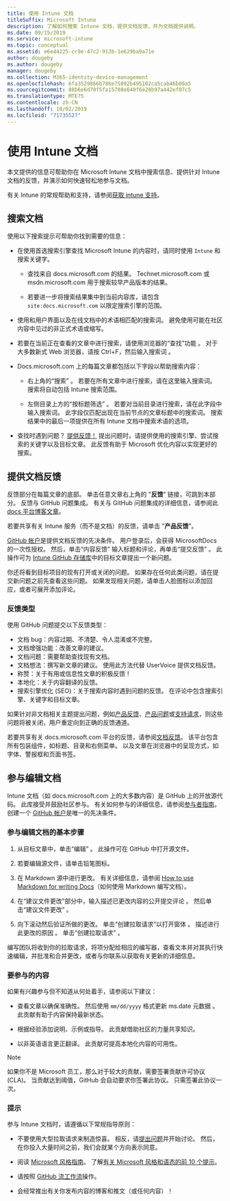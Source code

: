 ```yaml
---
title: 使用 Intune 文档
titleSuffix: Microsoft Intune
description: 了解如何搜索 Intune 文档，提供文档反馈，并为文档提供说明。
ms.date: 09/15/2019
ms.service: microsoft-intune
ms.topic: conceptual
ms.assetid: e6e44225-cc9e-47c2-913b-1e629ba9a71e
author: dougeby
ms.author: dougeby
manager: dougeby
ms.collection: M365-identity-device-management
ms.openlocfilehash: 6fa3529866b786e75892b495102ca5cab46b09a5
ms.sourcegitcommit: 88b6e6d70f5fa15708e640f6e20b97a442ef07c5
ms.translationtype: MTE75
ms.contentlocale: zh-CN
ms.lasthandoff: 10/02/2019
ms.locfileid: "71735527"
---
```

# <a name="using-the-intune-docs"></a>使用 Intune 文档

本文提供的信息可帮助你在 Microsoft Intune 文档中搜索信息、提供针对 Intune 文档的反馈，并演示如何快速轻松地参与文档。

有关 Intune 的常规帮助和支持，请参阅[获取 intune 支持](../get-support.md)。

## <a name="search-the-docs"></a>搜索文档

 使用以下搜索提示可帮助你找到需要的信息：  

- 在使用首选搜索引擎查找 Microsoft Intune 的内容时，请同时使用 `Intune` 和搜索关键字。  

  - 查找来自 docs.microsoft.com 的结果。 Technet.microsoft.com 或 msdn.microsoft.com 用于搜索较早产品版本的结果。  

  - 若要进一步将搜索结果集中到当前内容库，请包含 `site:docs.microsoft.com` 以限定搜索引擎的范围。  

- 使用和用户界面以及在线文档中的术语相匹配的搜索词。 避免使用可能在社区内容中见过的非正式术语或缩写。

- 若要在当前正在查看的文章中进行搜索，请使用浏览器的“查找”功能  。 对于大多数新式 Web 浏览器，请按 Ctrl+F，然后输入搜索词   。  

- Docs.microsoft.com 上的每篇文章都包括以下字段以帮助搜索内容：  

  - 右上角的“搜索”  。 若要在所有文章中进行搜索，请在这里输入搜索词。 搜索将自动包括 Intune 搜索范围。

  - 左侧目录上方的“按标题筛选”  。 若要对当前目录进行搜索，请在此字段中输入搜索词。 此字段仅匹配出现在当前节点的文章标题中的搜索词。 搜索结果中的最后一项提供在所有 Intune 文档中搜索术语的选项。

- 查找时遇到问题？ [提供反馈！](#provide-doc-feedback) 提出问题时，请提供使用的搜索引擎、尝试搜索的关键字以及目标文章。 此反馈有助于 Microsoft 优化内容以实现更好的搜索。  

## <a name="provide-doc-feedback"></a>提供文档反馈

反馈部分在每篇文章的底部。 单击任意文章右上角的 "**反馈**" 链接，可跳到本部分。 反馈与 GitHub 问题集成。 有关与 GitHub 问题集成的详细信息，请参阅此 [docs 平台博客文章](https://docs.microsoft.com/teamblog/a-new-feedback-system-is-coming-to-docs)。

若要共享有关 Intune 服务（而不是文档）的反馈，请单击 "**产品反馈**"。

[GitHub 帐户](https://github.com/join)是提供文档反馈的先决条件。 用户登录后，会获得 MicrosoftDocs 的一次性授权。 然后，单击“内容反馈”  输入标题和评论，再单击“提交反馈”  。 此操作可为 [Intune GitHub 存储库](https://github.com/MicrosoftDocs/intunedocs/issues)中的目标文章提出一个新问题。

你还将看到目标项目的现有打开或关闭的问题。 如果存在任何此类问题，请在提交新问题之前先查看这些问题。 如果发现相关问题，请单击人脸图标以添加回应，或者可展开添加评论。

### <a name="types-of-feedback"></a>反馈类型

使用 GitHub 问题提交以下反馈类型：

- 文档 bug：内容过期、不清楚、令人混淆或不完整。
- 文档增强功能：改善文章的建议。
- 文档问题：需要帮助查找现有文档。
- 文档想法：撰写新文章的建议。 使用此方法代替 UserVoice 提供文档反馈。
- 称赞：关于有用或信息性文章的积极反馈！
- 本地化：关于内容翻译的反馈。
- 搜索引擎优化 (SEO)：关于搜索内容时遇到问题的反馈。 在评论中包含搜索引擎、关键字和目标文章。

如果针对非文档相关主题提出问题，例如[产品反馈](https://microsoftintune.uservoice.com/forums/291681-ideas)、[产品问题](https://social.technet.microsoft.com/Forums/en-US/home?forum=microsoftintuneprod)或[支持请求](../get-support.md)，则这些问题将被关闭，用户重定向到正确的反馈通道。

若要共享有关 docs.microsoft.com 平台的反馈，请参阅[文档反馈](https://aka.ms/sitefeedback)。 该平台包含所有包装组件，如标题、目录和右侧菜单。 以及文章在浏览器中的呈现方式，如字体、警报框和页面书签。

## <a name="contribute-to-docs"></a>参与编辑文档

Intune 文档（如 docs.microsoft.com 上的大多数内容）是 GitHub 上的开放源代码。 此库接受并鼓励社区参与。 有关如何参与的详细信息，请参阅[参与者指南](https://docs.microsoft.com/contribute)。 创建一个 [GitHub 帐户](https://github.com/join)是唯一的先决条件。

### <a name="basic-steps-to-contribute-to-docs"></a>参与编辑文档的基本步骤

1. 从目标文章中，单击“编辑”  。 此操作可在 GitHub 中打开源文件。  

2. 若要编辑源文件，请单击铅笔图标。  

3. 在 Markdown 源中进行更改。 有关详细信息，请参阅 [How to use Markdown for writing Docs](https://docs.microsoft.com/contribute/how-to-write-use-markdown)（如何使用 Markdown 编写文档）。  

4. 在“建议文件更改”部分中，输入描述已更改内容的公开提交评论  。 然后单击“建议文件更改”  。  

5. 向下滚动然后验证所做的更改。 单击“创建拉取请求”以打开窗体  。 描述进行此更改的原因  。 单击“创建拉取请求”  。

编写团队将收到你的拉取请求，将项分配给相应的编写器，查看文本并对其执行快速编辑，并批准和合并更改，或者与你联系以获取有关更新的详细信息。  

### <a name="what-to-contribute"></a>要参与的内容

如果有兴趣参与但不知道从何处着手，请参阅以下建议：  

- 查看文章以确保准确性。 然后使用 `mm/dd/yyyy` 格式更新 ms.date 元数据  。 此贡献有助于内容保持最新状态。  

- 根据经验添加说明、示例或指导。 此贡献借助社区的力量共享知识。

- 以非英语语言更正翻译。 此贡献可提高本地化内容的可用性。  

> [!Note]  
> 如果你不是 Microsoft 员工，那么对于较大的贡献，需要签署贡献许可协议 (CLA)。 当贡献达到阈值，GitHub 会自动要求你签署此协议。 只需签署此协议一次。

### <a name="tips"></a>提示

参与 Intune 文档时，请遵循以下常规指导原则：

- 不要使用大型拉取请求来制造惊喜。 相反，请[提出问题](#provide-doc-feedback)并开始讨论。 然后，在你投入大量时间之前，我们会就某个方向表示同意。  

- 阅读 [Microsoft 风格指南](https://aka.ms/MicrosoftStyle)。 了解[有关 Microsoft 风格和语态的前 10 个提示](https://docs.microsoft.com/style-guide/top-10-tips-style-voice)。  

- 请按照 [GitHub 流工作流](https://guides.github.com/introduction/flow/)操作。  

- 会经常推出有关你发布内容的博客和推文（或任何内容）！  
